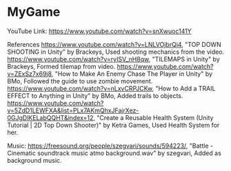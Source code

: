 # MyGame

YouTube Link: https://www.youtube.com/watch?v=snXwuoc141Y

References
https://www.youtube.com/watch?v=LNLVOjbrQj4, "TOP DOWN SHOOTING in Unity" by Brackeys, Used shooting mechanics from the video.
https://www.youtube.com/watch?v=ryISV_nH8qw, "TILEMAPS in Unity" by Brackeys, Formed tilemap from video.
https://www.youtube.com/watch?v=ZExSz7x69j8, "How to Make An Enemy Chase The Player in Unity" by 
BMo, Followed the guide to use zombie movement.
https://www.youtube.com/watch?v=nLxvCRPJCKw, "How to Add a TRAIL EFFECT to Anything in Unity" by BMo, Added trails to objects.
https://www.youtube.com/watch?v=5ZdD1LEWFXA&list=PLx7AKmQhxJFajrXez-0GJgDlKELabQQHT&index=12, "Create a Reusable Health System (Unity Tutorial | 2D Top Down Shooter)" by Ketra Games, Used Health System for her.

Music:
https://freesound.org/people/szegvari/sounds/594223/, "Battle - Cinematic soundtrack music atmo background.wav" by szegvari, Added as background music.
